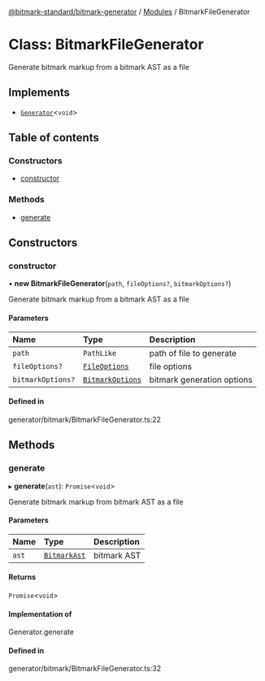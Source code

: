 [@bitmark-standard/bitmark-generator](../API.md) / [Modules](../modules.md) / BitmarkFileGenerator

# Class: BitmarkFileGenerator

Generate bitmark markup from a bitmark AST as a file

## Implements

- [`Generator`](../interfaces/Generator.md)<`void`\>

## Table of contents

### Constructors

- [constructor](BitmarkFileGenerator.md#constructor)

### Methods

- [generate](BitmarkFileGenerator.md#generate)

## Constructors

### constructor

• **new BitmarkFileGenerator**(`path`, `fileOptions?`, `bitmarkOptions?`)

Generate bitmark markup from a bitmark AST as a file

#### Parameters

| Name | Type | Description |
| :------ | :------ | :------ |
| `path` | `PathLike` | path of file to generate |
| `fileOptions?` | [`FileOptions`](../interfaces/FileOptions.md) | file options |
| `bitmarkOptions?` | [`BitmarkOptions`](../interfaces/BitmarkOptions.md) | bitmark generation options |

#### Defined in

generator/bitmark/BitmarkFileGenerator.ts:22

## Methods

### generate

▸ **generate**(`ast`): `Promise`<`void`\>

Generate bitmark markup from bitmark AST as a file

#### Parameters

| Name | Type | Description |
| :------ | :------ | :------ |
| `ast` | [`BitmarkAst`](../interfaces/BitmarkAst.md) | bitmark AST |

#### Returns

`Promise`<`void`\>

#### Implementation of

Generator.generate

#### Defined in

generator/bitmark/BitmarkFileGenerator.ts:32
